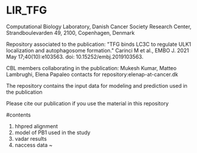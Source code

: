 # LIR_TFG
Computational Biology Laboratory, Danish Cancer Society Research Center, Strandboulevarden 49, 2100, Copenhagen, Denmark

Repository associated to the publication:
"TFG binds LC3C to regulate ULK1 localization and autophagosome formation."
Carinci M et al., EMBO J. 2021 May 17;40(10):e103563. doi: 10.15252/embj.2019103563. 

CBL members collaborating in the publication: Mukesh Kumar, Matteo Lambrughi, Elena Papaleo
contacts for repository:elenap-at-cancer.dk

The repository contains the input data for modeling and prediction used in the publication

Please cite our publication if you use the material in this repository

#contents
1. hhpred alignment
2. model of PB1 used in the study
3. vadar results
4. naccess data
~               
